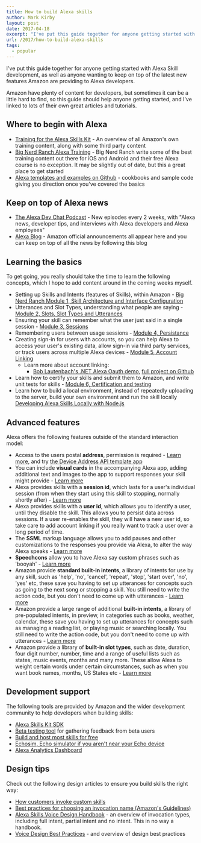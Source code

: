 ```yaml
---
title: How to build Alexa skills
author: Mark Kirby
layout: post
date: 2017-04-18
excerpt: "I've put this guide together for anyone getting started with Alexa Skill development, as well as anyone wanting to keep on top of the latest new features Amazon are providing to Alexa developers."
url: /2017/how-to-build-alexa-skills
tags:
  - popular
---
```


I've put this guide together for anyone getting started with Alexa Skill development, as well as anyone wanting to keep on top of the latest new features Amazon are providing to Alexa developers.

Amazon have plenty of content for developers, but sometimes it can be a little hard to find, so this guide should help anyone getting started, and I've linked to lots of their own great articles and tutorials.

## Where to begin with Alexa

* [Training for the Alexa Skills Kit](https://developer.amazon.com/alexa-skills-kit/alexa-skills-developer-training) - An overview of all Amazon's own training content, along with some third party content
* [Big Nerd Ranch Alexa Training](https://developer.amazon.com/alexa-skills-kit/big-nerd-ranch) - Big Nerd Ranch write some of the best training content out there for iOS and Android and their free Alexa course is no exception. It may be slightly out of date, but this a great place to get started
* [Alexa templates and examples on Github](https://github.com/alexa) - cookbooks and sample code giving you direction once you've covered the basics

## Keep on top of Alexa news

* [The Alexa Dev Chat Podcast](https://developer.amazon.com/public/solutions/alexa/alexa-skills-kit/content/alexa-developer-podcast) - New episodes every 2 weeks, with "Alexa news, developer tips, and interviews with Alexa developers and Alexa employees"
* [Alexa Blog](https://developer.amazon.com/blogs/alexa/) - Amazon official announcements all appear here and you can keep on top of all the news by following this blog

## Learning the basics

To get going, you really should take the time to learn the following concepts, which I hope to add content around in the coming weeks myself.

* Setting up Skills and Intents (features of Skills), within Amazon - [Big Nerd Ranch Module 1, Skill Architecture and Interface Configuration](https://developer.amazon.com/alexa-skills-kit/big-nerd-ranch/alexa-architecture-and-configuration)
* Utterances and Slot Types, understanding what people are saying - [Module 2, Slots, Slot Types and Utterances](https://developer.amazon.com/alexa-skills-kit/big-nerd-ranch/alexa-slot-types-and-utterances)
* Ensuring your skill can remember what the user just said in a single session - [Module 3, Sessions](https://developer.amazon.com/alexa-skills-kit/big-nerd-ranch/alexa-voice-user-interfaces-and-sessions)
* Remembering users between usage sessions - [Module 4, Persistance](https://developer.amazon.com/alexa-skills-kit/big-nerd-ranch/alexa-implementing-persistence)
* Creating sign-in for users with accounts, so you can help Alexa to access your user's existing data, allow sign-in via third party services, or track users across multiple Alexa devices - [Module 5, Account Linking](https://developer.amazon.com/alexa-skills-kit/big-nerd-ranch/alexa-account-linking)
    * Learn more about account linking:
        * [Bob Lautenbach's .NET Alexa Oauth demo](http://braneworks.com/?p=337), [full project on Github](https://github.com/boblautenbach/amazon-ask-linking)
* Learn how to certify your skills and submit them to Amazon, and write unit tests for skills - [Module 6, Certification and testing](https://developer.amazon.com/alexa-skills-kit/big-nerd-ranch/alexa-skills-certification-and-testing)
* Learn how to build a local environment, instead of repeatedly uploading to the server, build your own environment and run the skill locally [Developing Alexa Skills Locally with Node.js](https://developer.amazon.com/blogs/post/Tx3DV6ANE5HTG9H/Big-Nerd-Ranch-Series-Developing-Alexa-Skills-Locally-with-Node-js-Setting-Up-Yo)

## Advanced features

Alexa offers the following features outside of the standard interaction model:

* Access to the users postal **address**, permission is required - [Learn more](https://developer.amazon.com/public/solutions/alexa/alexa-skills-kit/docs/device-address-api), and try [the Device Address API template app](https://github.com/alexa/skill-sample-node-device-address-api)
* You can include **visual cards** in the accompanying Alexa app, adding additional text and images to the app to support responses your skill might provide - [Learn more](https://developer.amazon.com/public/solutions/alexa/alexa-skills-kit/docs/providing-home-cards-for-the-amazon-alexa-app)
* Alexa provides skills with a **session id**, which lasts for a user's individual session (from when they start using this skill to stopping, normally shortly after) - [Learn more](https://developer.amazon.com/public/solutions/alexa/alexa-skills-kit/docs/alexa-skills-kit-interface-reference#session-object)
* Alexa provides skills with a **user id**, which allows you to identify a user, until they disable the skill. This allows you to persist data across sessions. If a user re-enables the skill, they will have a new user id, so take care to add account linking if you really want to track a user over a long period of time.
* The **SSML** markup language allows you to add pauses and other customizations to the responses you provide via Alexa, to alter the way Alexa speaks - [Learn more](https://developer.amazon.com/public/solutions/alexa/alexa-skills-kit/docs/speech-synthesis-markup-language-ssml-reference)
* **Speechcons** allow you to have Alexa say custom phrases such as 'booyah' - [Learn more](https://developer.amazon.com/public/solutions/alexa/alexa-skills-kit/docs/speechcon-reference)
* Amazon provide **standard built-in intents**, a library of intents for use by any skill, such as 'help', 'no', 'cancel', 'repeat', 'stop', 'start over', 'no', 'yes' etc, these save you having to set up utterances for concepts such as going to the next song or stopping a skill. You still need to write the action code, but you don't need to come up with utterances - [Learn more](https://developer.amazon.com/public/solutions/alexa/alexa-skills-kit/docs/built-in-intent-ref/standard-intents)
* Amazon provide a large range of additional **built-in intents**, a library of pre-populated intents, in preview, in categories such as books, weather, calendar, these save you having to set up utterances for concepts such as managing a reading list, or playing music or searching locally. You still need to write the action code, but you don't need to come up with utterances - [Learn more](https://developer.amazon.com/public/solutions/alexa/alexa-skills-kit/docs/built-in-intent-ref/built-in-intent-library)
* Amazon provide a library of **built-in slot types**, such as date, duration, four digit number, number, time and a range of useful lists such as states, music events, months and many more. These allow Alexa to weight certain words under certain circumstances, such as when you want book names, months, US States etc - [Learn more](https://developer.amazon.com/public/solutions/alexa/alexa-skills-kit/docs/built-in-intent-ref/slot-type-reference)

## Development support

The following tools are provided by Amazon and the wider development community to help developers when building skills:

* [Alexa Skills Kit SDK](https://github.com/alexa/alexa-skills-kit-sdk-for-nodejs)
* [Beta testing tool](https://developer.amazon.com/blogs/alexa/post/42e7de5c-f7ef-4e3e-8391-c61fe24f6caa/improve-skill-quality-with-the-new-beta-testing-tool-for-alexa-skills-beta) for gathering feedback from beta users
* [Build and host most skills for free](https://developer.amazon.com/alexa-skills-kit/alexa-aws-credits)
* [Echosim, Echo simulator if you aren't near your Echo device](https://echosim.io/welcome?next=%2F)
* [Alexa Analytics Dashboard](https://developer.amazon.com/blogs/alexa/post/2b3912a9-c6ec-4642-9c1a-55c42d0f14b6/leverage-the-new-metrics-dashboard-to-deepen-skill-engagement-drive-retention1)

## Design tips

Check out the following design articles to ensure you build skills the right way:

* [How customers invoke custom skills](https://developer.amazon.com/public/solutions/alexa/alexa-skills-kit/docs/supported-phrases-to-begin-a-conversation)
* [Best practices for choosing an invocation name (Amazon's Guidelines)](https://developer.amazon.com/public/solutions/alexa/alexa-skills-kit/docs/choosing-the-invocation-name-for-an-alexa-skill)
* [Alexa Skills Voice Design Handbook](https://developer.amazon.com/public/solutions/alexa/alexa-skills-kit/docs/alexa-skills-kit-voice-design-handbook) - an overview of invocation types, including full intent, partial intent and no intent. This in no way a handbook.
* [Voice Design Best Practices](https://developer.amazon.com/public/solutions/alexa/alexa-skills-kit/docs/alexa-skills-kit-voice-design-best-practices) - and overview of design best practices
